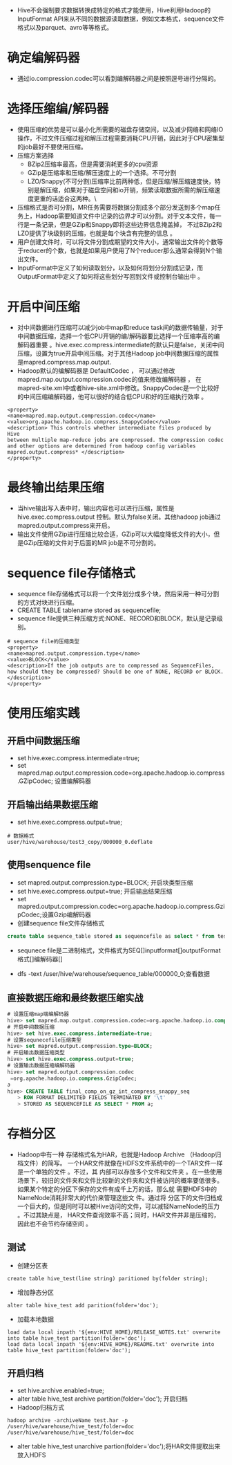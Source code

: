 
* Hive不会强制要求数据转换成特定的格式才能使用，Hive利用Hadoop的InputFormat API来从不同的数据源读取数据，例如文本格式，sequence文件格式以及parquet、avro等等格式。 
# 确定编解码器 


* 通过io.compression.codec可以看到编解码器之间是按照逗号进行分隔的。 
# 选择压缩编/解码器 


* 使用压缩的优势是可以最小化所需要的磁盘存储空间，以及减少网络和网络IO操作，不过文件压缩过程和解压过程需要消耗CPU开销，因此对于CPU密集型的job最好不要使用压缩。 
* 压缩方案选择 
    * BZip2压缩率最高，但是需要消耗更多的cpu资源 
    * GZip是压缩率和压缩/解压速度上的一个选择。不可分割 
    * LZO/Snappy(不可分割)压缩率比前两种低，但是压缩/解压缩速度快，特别是解压缩，如果对于磁盘空间和io开销，频繁读取数据所需的解压缩速度更重的话适合这两种。\ 
* 压缩格式是否可分割，MR任务需要将数据分割成多个部分发送到多个map任务上，Hadoop需要知道文件中记录的边界才可以分割。对于文本文件，每一行是一条记录，但是GZip和Snappy即将这些边界信息掩盖掉， 不过BZip2和LZO提供了块级别的压缩，也就是每个块含有完整的信息 。 
* 用户创建文件时，可以将文件分割成期望的文件大小，通常输出文件的个数等于reducer的个数，也就是如果用户使用了N个reducer那么通常会得到N个输出文件。 
* InputFormat中定义了如何读取划分，以及如何将划分分割成记录，而OutputFormat中定义了如何将这些划分写回到文件或控制台输出中 。 
# 开启中间压缩 


* 对中间数据进行压缩可以减少job中map和reduce task间的数据传输量，对于中间数据压缩，选择一个低CPU开销的编/解码器要比选择一个压缩率高的编解码器重要 。hive.exec.compress.intermediate的默认只是false，关闭中间压缩，设置为true开启中间压缩。对于其他Hadoop job中间数据压缩的属性是mapred.compress.map.output. 
* Hadoop默认的编解码器是 DefaultCodec ， 可以通过修改mapred.map.output.compression.codec的值来修改编解码器 ， 在mapred-site.xml中或者hive-site.xml中修改。SnappyCodec是一个比较好的中间压缩编解码器，他可以很好的结合低CPU和好的压缩执行效率 。 
```plain
<property> 
<name>mapred.map.output.compression.codec</name> 
<value>org.apache.hadoop.io.compress.SnappyCodec</value> 
<description> This controls whether intermediate files produced by Hive 
between multiple map-reduce jobs are compressed. The compression codec 
and other options are determined from hadoop config variables 
mapred.output.compress* </description> 
</property> 
```
# 最终输出结果压缩 


* 当hive输出写入表中时，输出内容也可以进行压缩，属性是 hive.exec.compress.output 控制。默认为false关闭。其他hadoop job通过mapred.output.compress来开启。 
* 输出文件使用GZip进行压缩比较合适，GZip可以大幅度降低文件的大小，但是GZip压缩的文件对于后面的MR job是不可分割的。 
# sequence file存储格式 


* sequence file存储格式可以将一个文件划分成多个块，然后采用一种可分割的方式对块进行压缩。 
* CREATE TABLE tablename stored as sequencefile; 
* sequence file提供三种压缩方式:NONE、RECORD和BLOCK，默认是记录级别。 
```
# sequence file的压缩类型 
<property> 
<name>mapred.output.compression.type</name> 
<value>BLOCK</value> 
<description>If the job outputs are to compressed as SequenceFiles, 
how should they be compressed? Should be one of NONE, RECORD or BLOCK. 
</description> 
</property> 
```
# 使用压缩实践 

## 开启中间数据压缩 


* set hive.exec.compress.intermediate=true; 
* set mapred.map.output.compression.code=org.apache.hadoop.io.compress.GZipCodec; 设置编解码器 
## 开启输出结果数据压缩 


* set hive.exec.compress.output=true; 
```plain
# 数据格式 
user/hive/warehouse/test3_copy/000000_0.deflate 
```
## 使用senquence file 


* set mapred.output.compression.type=BLOCK; 开启块类型压缩 
* set hive.exec.compress.output=true; 开启输出结果压缩 
* set mapred.output.compression.codec=org.apache.hadoop.io.compress.GzipCodec;设置Gzip编解码器 
* 创建sequence file文件存储格式 
```sql
create table sequence_table stored as sequencefile as select * from test2; 
```

* sequnece file是二进制格式，文件格式为SEQ[]inputformat[]outputFormat格式[]编解码器[] 

* dfs -text /user/hive/warehouse/sequence_table/000000_0;查看数据 
## 直接数据压缩和最终数据压缩实战 

```sql
# 设置压缩map端编解码器 
hive> set mapred.map.output.compression.codec=org.apache.hadoop.io.compress.SnappyCodec; 
# 开启中间数据压缩 
hive> set hive.exec.compress.intermediate=true; 
# 设置sequnecefile压缩类型 
hive> set mapred.output.compression.type=BLOCK; 
# 开启输出数据压缩类型 
hive> set hive.exec.compress.output=true; 
# 设置输出数据压缩编解码器 
hive> set mapred.output.compression.codec 
 =org.apache.hadoop.io.compress.GzipCodec; 
∂ 
hive> CREATE TABLE final_comp_on_gz_int_compress_snappy_seq 
　　> ROW FORMAT DELIMITED FIELDS TERMINATED BY '\t' 
　　> STORED AS SEQUENCEFILE AS SELECT * FROM a; 
```
# 存档分区 


* Hadoop中有一种 存储格式名为HAR，也就是Hadoop Archive （Hadoop归档文件）的简写。 一个HAR文件就像在HDFS文件系统中的一个TAR文件一样是一个单独的文件 。不过，其 内部可以存放多个文件和文件夹 。在一些使用场景下，较旧的文件夹和文件比较新的文件夹和文件被访问的概率要低很多。如果某个特定的分区下保存的文件有成千上万的话，那么就 需要HDFS中的NameNode消耗非常大的代价来管理这些文 件。通过将 分区下的文件归档成一个巨大的，但是同时可以被Hive访问的文件，可以减轻NameNode的压力 。不过其缺点是， HAR文件查询效率不高；同时，HAR文件并非是压缩的，因此也不会节约存储空间 。 
## 测试 


* 创建分区表 
```plain
create table hive_test(line string) paritioned by(folder string); 
```

* 增加静态分区 
```plain
alter table hive_test add parition(folder='doc'); 
```

* 加载本地数据 
```plain
load data local inpath '${env:HIVE_HOME}/RELEASE_NOTES.txt' overwrite into table hive_test partition(folder='doc'); 
load data local inpath '${env:HIVE_HOME}/README.txt' overwrite into table hive_test partition(folder='doc'); 
```
## 开启归档 


* set hive.archive.enabled=true; 
* alter table hive_test archive partition(folder='doc'); 开启归档 
* Hadoop归档方式 
```shell
hadoop archive -archiveName test.har -p /user/hive/warehouse/hive_test/folder=doc /user/hive/warehouse/hive_test/folder=doc 
```

* alter table hive_test unarchive partion(folder='doc');将HAR文件提取出来放入HDFS 

